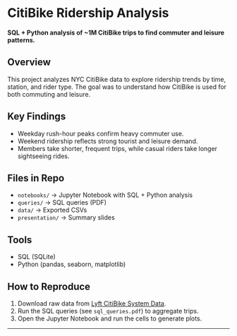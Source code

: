 # CitiBike Ridership Analysis  

**SQL + Python analysis of ~1M CitiBike trips to find commuter and leisure patterns.**  

## Overview  
This project analyzes NYC CitiBike data to explore ridership trends by time, station, and rider type. The goal was to understand how CitiBike is used for both commuting and leisure.  

## Key Findings  
- Weekday rush-hour peaks confirm heavy commuter use.  
- Weekend ridership reflects strong tourist and leisure demand.  
- Members take shorter, frequent trips, while casual riders take longer sightseeing rides.  

## Files in Repo  
- `notebooks/` → Jupyter Notebook with SQL + Python analysis  
- `queries/` → SQL queries (PDF)  
- `data/` → Exported CSVs  
- `presentation/` → Summary slides  

## Tools  
- SQL (SQLite)  
- Python (pandas, seaborn, matplotlib)   

## How to Reproduce
1. Download raw data from [Lyft CitiBike System Data](https://citibikenyc.com/system-data).  
2. Run the SQL queries (see `sql_queries.pdf`) to aggregate trips.  
3. Open the Jupyter Notebook and run the cells to generate plots.  

---
